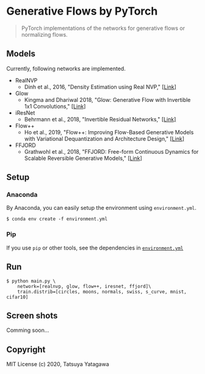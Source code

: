 Generative Flows by PyTorch
===

> PyTorch implementations of the networks for generative flows or normalizing flows.

Models
---

Currently, following networks are implemented.

* RealNVP
  * Dinh et al., 2016, "Density Estimation using Real NVP," [[Link]](https://arxiv.org/abs/1605.08803)
* Glow
  * Kingma and Dhariwal 2018, "Glow: Generative Flow with Invertible 1x1 Convolutions," [[Link]](https://arxiv.org/abs/1807.03039v2)
* iResNet
  * Behrmann et al., 2018, "Invertible Residual Networks," [[Link]](https://arxiv.org/abs/1811.00995)
* Flow++
  * Ho et al., 2019, "Flow++: Improving Flow-Based Generative Models with Variational Dequantization and Architecture Design," [[Link]](https://arxiv.org/abs/1902.00275)
* FFJORD
  * Grathwohl et al., 2018, "FFJORD: Free-form Continuous Dynamics for Scalable Reversible Generative Models," [[Link]](https://arxiv.org/abs/1810.01367)


Setup
---

### Anaconda

By Anaconda, you can easily setup the environment using `environment.yml`.

```shell
$ conda env create -f environment.yml
```

### Pip

If you use `pip` or other tools, see the dependencies in [`environment.yml`](./environment.yml)

Run
---

```shell
$ python main.py \
    network=[realnvp, glow, flow++, iresnet, ffjord]\
    train.distrib=[circles, moons, normals, swiss, s_curve, mnist, cifar10]
```

Screen shots
---

Comming soon...

Copyright
---

MIT License (c) 2020, Tatsuya Yatagawa
